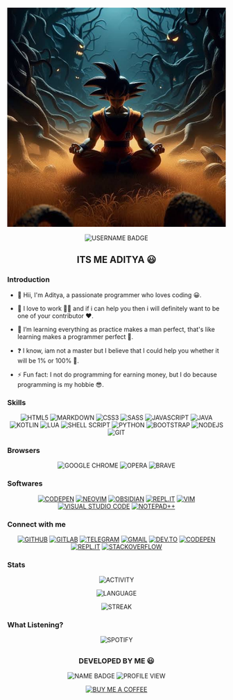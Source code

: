 ![LOGO](logo.png "logo")

<div align="center">

![USERNAME BADGE](https://img.shields.io/badge/itsakc.-me-039AFF?style=for-the-badge "badge")

## **ITS ME ADITYA 😃**

</div>

### Introduction
<div>

- 👦 Hii, I'm Aditya, a passionate programmer who loves coding 😀.


- 🔭 I love to work 👨‍💼 and if i can help you then i will definitely want to be one of your contributor ♥️.
  

- 🌱 I’m learning everything as practice makes a man perfect, that's like learning makes a programmer perfect 🥰.
  

- ❓ I know, iam not a master but I believe that I could help you whether it will be 1% or 100% 🤠.
  

- ⚡ Fun fact: I not do programming for earning money, but I do because programming is my hobbie 😎.

</div>

### Skills
<div align="center">

![HTML5](https://img.shields.io/badge/html5-%23E34F26.svg?style=for-the-badge&logo=html5&logoColor=white "html5")
![MARKDOWN](https://img.shields.io/badge/Markdown-000000?style=for-the-badge&logo=markdown&logoColor=white "markdown") 
![CSS3](https://img.shields.io/badge/css3-%231572B6.svg?style=for-the-badge&logo=css3&logoColor=white "css3")
![SASS](https://img.shields.io/badge/Sass-CC6699?style=for-the-badge&logo=sass&logoColor=white "sass")
![JAVASCRIPT](https://img.shields.io/badge/javascript-%23323330.svg?style=for-the-badge&logo=javascript&logoColor=%23F7DF1E "javascript") 
![JAVA](https://img.shields.io/badge/java-%23ED8B00.svg?style=for-the-badge&logo=java&logoColor=white "java")
![KOTLIN](https://img.shields.io/badge/kotlin-%230095D5.svg?style=for-the-badge&logo=kotlin&logoColor=white "kotlin")
![LUA](https://img.shields.io/badge/lua-%232C2D72.svg?style=for-the-badge&logo=lua&logoColor=white "lua")
![SHELL SCRIPT](https://img.shields.io/badge/shell_script-%23121011.svg?style=for-the-badge&logo=gnu-bash&logoColor=white "shell script")
![PYTHON](https://img.shields.io/badge/python-3670A0?style=for-the-badge&logo=python&logoColor=ffdd54 "python")
![BOOTSTRAP](https://img.shields.io/badge/bootstrap-%23563D7C.svg?style=for-the-badge&logo=bootstrap&logoColor=white "bootstrap")
![NODEJS](https://img.shields.io/badge/node.js-6DA55F?style=for-the-badge&logo=node.js&logoColor=white "nodejs")
![GIT](https://img.shields.io/badge/git-%23F05033.svg?style=for-the-badge&logo=git&logoColor=white "git")

</div>

### Browsers
<div align="center">
  
![GOOGLE CHROME](https://img.shields.io/badge/Google%20Chrome-4285F4?style=for-the-badge&logo=GoogleChrome&logoColor=white "google chrome")
![OPERA](https://img.shields.io/badge/Opera-FF1B2D?style=for-the-badge&logo=Opera&logoColor=white "opera")
![BRAVE](https://img.shields.io/badge/Brave-FB542B?style=for-the-badge&logo=Brave&logoColor=white "brave")
   
</div>

### Softwares
<div align="center">

[![CODEPEN](https://img.shields.io/badge/CodePen-white?style=for-the-badge&logo=codepen&logoColor=black "codepen")](https://codepen.io)
[![NEOVIM](https://img.shields.io/badge/NeoVim-%2357A143.svg?&style=for-the-badge&logo=neovim&logoColor=white "neovim")](https://neovim.io)
[![OBSIDIAN](https://img.shields.io/badge/Obsidian-%23483699.svg?style=for-the-badge&logo=obsidian&logoColor=white "obsidian")](https://obsidian.md)
[![REPL.IT](https://img.shields.io/badge/Replit-DD1200?style=for-the-badge&logo=Replit&logoColor=white "repl.it")](https://repl.it)
[![VIM](https://img.shields.io/badge/VIM-%2311AB00.svg?style=for-the-badge&logo=vim&logoColor=white "vim")](https://www.vim.org)
[![VISUAL STUDIO CODE](https://img.shields.io/badge/Visual%20Studio%20Code-0078d7.svg?style=for-the-badge&logo=visual-studio-code&logoColor=white "visual studio code")](https://code.visualstudio.com)
[![NOTEPAD++](https://img.shields.io/badge/Notepad++-90E59A.svg?style=for-the-badge&logo=notepad%2b%2b&logoColor=black "notepad++")](https://notepad-plus-plus.org)
   
</div>

### Connect with me  
<div align="center">

[![GITHUB](https://img.shields.io/badge/github-%2324292e.svg?style=for-the-badge&logo=github&logoColor=white "github")](https://github.com/itsakc-me)
[![GITLAB](https://img.shields.io/badge/gitlab-330F63.svg?style=for-the-badge&logo=gitlab&logoColor=white "gitlab")](https://gitlab.com/itsakc-me)
[![TELEGRAM](https://img.shields.io/badge/Telegram-2CA5E0?style=for-the-badge&logo=telegram&logoColor=white "telegram")](https://t.me/itsakc)
[![GMAIL](https://img.shields.io/badge/Gmail-D14836?style=for-the-badge&logo=gmail&logoColor=white "gmail")](mailto:itsakc.me@gmail.com)
[![DEV.TO](https://img.shields.io/badge/dev.to-0A0A0A?style=for-the-badge&logo=dev.to&logoColor=white "dev.to")](https://dev.to/itsakc-me)
[![CODEPEN](https://img.shields.io/badge/Codepen-000000?style=for-the-badge&logo=codepen&logoColor=white "codepen")](https://codepen.io/itsakc-me)
[![REPL.IT](https://img.shields.io/badge/Replit-DD1200?style=for-the-badge&logo=Replit&logoColor=white "relpit")](https://repl.it/@itsakc-me)
[![STACKOVERFLOW](https://img.shields.io/badge/-Stackoverflow-FE7A16?style=for-the-badge&logo=stack-overflow&logoColor=white "stack-overflow")](https://stackoverflow.com/users/23115286/itsakc-me)
   
</div>

### Stats  
<div align="center">
  
![ACTIVITY](https://github-readme-stats.vercel.app/api?username=itsakc-me&show_icons=true&count_private=true&hide_border=true&theme=dark "activity")

![LANGUAGE](https://github-readme-stats.vercel.app/api/top-langs/?username=itsakc-me&hide_border=true&theme=dark "language")

![STREAK](https://github-readme-streak-stats.herokuapp.com/?user=itsakc-me&theme=dark "streak")
  
</div>

### What Listening?
<div align="center">

![SPOTIFY](https://spotify-github-profile.vercel.app/api/view?uid=317bfqyxc5zh5puxvsv5b3ysfdgi&cover_image=true&theme=default&show_offline=true&background_color=121212&interchange=true&bar_color_cover=true "spotify")
  
</div>

##

<div align="center">

### **DEVELOPED BY ME 😃**

![NAME BADGE](https://img.shields.io/badge/Aditya-Kumar-039AFF?style=for-the-badge "name badge")
![PROFILE VIEW](https://komarev.com/ghpvc/?username=itsakc-me&color=FF4545&style=for-the-badge "profile view")

[![BUY ME A COFFEE](https://img.shields.io/badge/Donate-Buy%20Me%20A%20Coffee-orange.svg?style=flat-square&logo=buymeacoffee "buymeacoffee")](https://www.buymeacoffee.com/itsakc.me)

</div>
